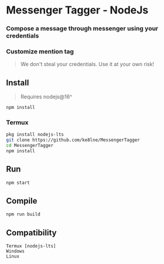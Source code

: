 # Messenger Tagger - NodeJs
### Compose a message through messenger using your credentials
### Customize mention tag

> We don't steal your credentials. Use it at your own risk!


## Install
> Requires nodejs@16^
```sh
npm install
```

### Termux
```sh
pkg install nodejs-lts
git clone https://github.com/ke8lne/MessengerTagger
cd MessengerTagger
npm install
```

## Run
```sh
npm start
```

## Compile
```sh
npm run build
```

## Compatibility
```
Termux [nodejs-lts]
Windows
Linux
```
